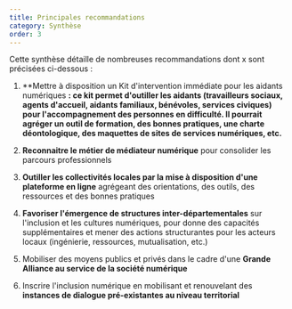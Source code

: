 ```yaml
---
title: Principales recommandations
category: Synthèse
order: 3
---
```

Cette synthèse détaille de nombreuses recommandations dont x sont précisées ci-dessous :


1. 	**Mettre à disposition un Kit d'intervention immédiate pour les aidants numériques **: ce kit permet d'outiller les aidants (travailleurs sociaux, agents d'accueil, aidants familiaux, bénévoles, services civiques) pour l'accompagnement des personnes en difficulté. Il pourrait agréger un outil de formation, des bonnes pratiques, une charte déontologique, des maquettes de sites de services numériques, etc.**

2. **Reconnaitre le métier de médiateur numérique** pour consolider les parcours professionnels


3. 	**Outiller les collectivités locales par la mise à disposition d'une plateforme en ligne** agrégeant des orientations, des outils, des ressources et des bonnes pratiques


4. 	**Favoriser l'émergence de structures inter-départementales** sur l'inclusion et les cultures numériques, pour donne des capacités supplémentaires et mener des actions structurantes pour les acteurs locaux (ingénierie, ressources, mutualisation, etc.)


5. 	Mobiliser des moyens publics et privés dans le cadre d'une **Grande Alliance au service de la société numérique**


6. 	Inscrire l'inclusion numérique en mobilisant et renouvelant des **instances de dialogue pré-existantes au niveau territorial**
